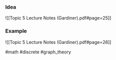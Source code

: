 ### Idea
![[Topic 5 Lecture Notes (Gardiner).pdf#page=25]]
### Example
![[Topic 5 Lecture Notes (Gardiner).pdf#page=26]]


#math #discrete #graph_theory 

